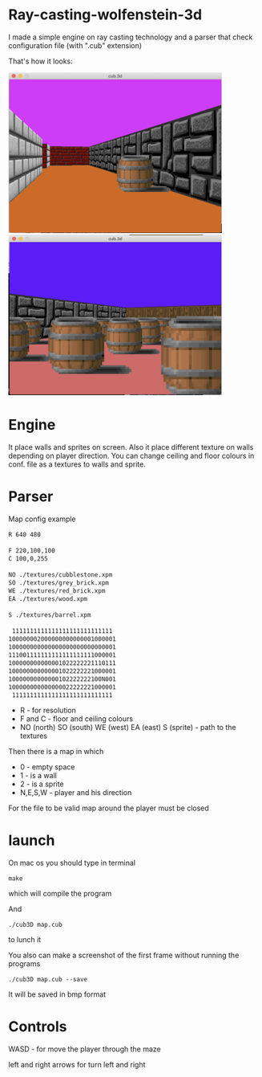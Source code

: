# Ray-casting-wolfenstein-3d
I made a simple engine on ray casting technology and a parser that check configuration file (with ".cub" extension)

That's how it looks:

<img src="/img/img1.png" width="426" height="320">
<img src="/img/img2.png" width="426" height="320">

# Engine

It place walls and sprites on screen. Also it place different texture on walls depending on player direction. You can change ceiling and floor colours in conf. file as a textures to walls and sprite.

# Parser
 
Map config example 

```
R 640 480

F 220,100,100
C 100,0,255

NO ./textures/cubblestone.xpm
SO ./textures/grey_brick.xpm
WE ./textures/red_brick.xpm
EA ./textures/wood.xpm

S ./textures/barrel.xpm

 1111111111111111111111111111
100000002000000000000001000001
100000000000000000000000000001
111001111111111111111111000001
100000000000001022222221110111
100000000000001022222221000001
10000000000000102222222100N001
100000000000000022222221000001
 1111111111111111111111111111
```

- R  - for resolution
- F and C - floor and ceiling colours
- NO (north) SO (south) WE (west) EA (east) S (sprite) - path to the textures

Then there is a map in which

- 0 - empty space
- 1 - is a wall
- 2 - is a sprite
- N,E,S,W - player and his direction


For the file to be valid map around the player must be closed

# launch

On mac os you should type in terminal
```
make
```
which will compile the program

And
```
./cub3D map.cub
```
to lunch it

You also can make a screenshot of the first frame without running the programs

```
./cub3D map.cub --save
```

It will be saved in bmp format
# Controls

WASD - for move the player through the maze

left and right arrows for turn left and right 
